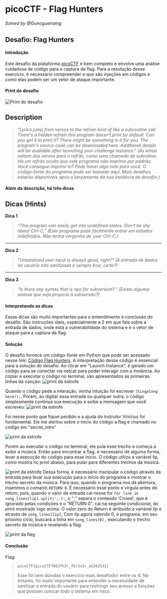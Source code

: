 # picoCTF - Flag Hunters
###### Solved by @Gunogueiramg

## Desafio: Flag Hunters
#### Introdução

Este desafio da plataforma [picoCTF](https://picoctf.org/) é bem completo e envolve uma análise cuidadosa de código para a captura da flag. Para a resolução desse exercício, é necessário compreender o que são injeções em códigos e como elas podem ser um vetor de ataque importante.

#### Print do desafio
![Print do desafio](https://i.imgur.com/fpieEXU.png)

## Description

> *"Lyrics jump from verses to the refrain kind of like a subroutine call. There's a hidden refrain this program doesn't print by default. Can you get it to print it? There might be something in it for you.
The program's source code can be downloaded here.
Additional details will be available after launching your challenge instance."*
> *(As letras saltam dos versos para o refrão, como uma chamada de subrotina. Há um refrão oculto que este programa não imprime por padrão. Você consegue imprimi-lo? Pode haver algo nele para você. O código-fonte do programa pode ser baixado aqui. Mais detalhes estarão disponíveis após o lançamento da sua instância de desafio.)*

#### Além da descrição, há três dicas
## Dicas (Hints)

**Dica 1**
> *"This program can easily get into undefined states. Don't be shy about Ctrl-C."*
> *(Este programa pode facilmente entrar em estados indefinidos. Não tenha vergonha de usar Ctrl-C.)*

---

**Dica 2**
> *"Unsanitized user input is always good, right?"*
> *(A entrada de dados do usuário não sanitizada é sempre boa, certo?)*

---

**Dica 3**
> *"Is there any syntax that is ripe for subversion?."*
> *(Existe alguma sintaxe que seja propícia à subversão?)*

#### Interpretando as dicas
Essas dicas são muito importantes para o entendimento e conclusão do desafio. São instruções úteis, especialmente a 2 em que fala sobre a entrada de dados, onde está a vulnerabilidade do sistema e é o vetor de ataque para a captura da flag.

#### Solução
O desafio fornece um código-fonte em Python que pode ser acessado nesse link: [Código Flag Hunters](https://github.com/Gunogueiramg/Escola-de-Seguranca-Cibernetica/blob/main/códigos/flag_hunters.py). A interpretação desse código é essencial para a solução do desafio. Ao clicar em "Launch Instance", é gerado um código para se conectar via netcat para poder interagir com a instância. Ao copiar e executar o código no terminal, são apresentados as primeiras linhas da canção:
![print da estrofe](https://i.imgur.com/1tDAxWF.png)

Quando o código pede a interação, minha intuição foi escrever `(Singalong here!);`. Porém, ao digitar essa entrada ou qualquer outra, o código simplesmente continua sua execução e exibe a mensagem que você escreveu:
![print da estrofe](https://i.imgur.com/t3ty3EJ.png) 

Foi nesse ponto que fiquei perdido e a ajuda do instrutor Vinícius foi fundamental. Ele me alertou sobre o início do código a flag é chamado no código em "secret_intro"

![print da estrofe](https://i.imgur.com/EfLvNse.png) 

Porém ao executar o código no terminal, ele pula esse trecho e começa a exibir a música. Então para encontrar a flag, é necessário de alguma forma, levar a execução do códigio para esse início. O código utiliza a variável lip, como mostra no print abaixo, para pular para diferentes trechos da música.

![print da estrofe](https://i.imgur.com/i9vRPZC.png) 
Dessa forma, é necessário manipular o código através da entrada para levar sua execução para o início do programa e mostrar o trecho secreto da música. Para isso, quando o programa nos dá abertura, inserimos o comand`;RETURN 0`. É necessário esse ponto e vírgula antes do return, pois, quando o valor da entrada cai nesse for `for line in song_lines[lip].split(';'):`, o ";" separa o conteúdo 'Crowd', que é ignorado pelas condições e o "RETURN 0", cai na seguinte condicional, do print mostrado logo acima. O valor zero do Return é atribuído a variável lip e através de `song_lines[lip]`, Com lip agora valendo 0, o programa, em seu próximo ciclo, buscará a linha em  `song_lines[0]` , executando o trecho secreto da música e revelando a flag.

![print da flag](https://i.imgur.com/Z2I5SKC.png) 

#### Conclusão

Flag:
>`picoCTF{picoCTF70637h3r_f0r3v3r_a5202532}`
>
>Esse foi sem dúvidas o exercício mais desafiador entre os 4. No entanto, foi muito importante para entender a necessidade de sanitizar a entrada do usuário para restringir seu acesso a funções que possam colocar todo o sistema em risco. 
